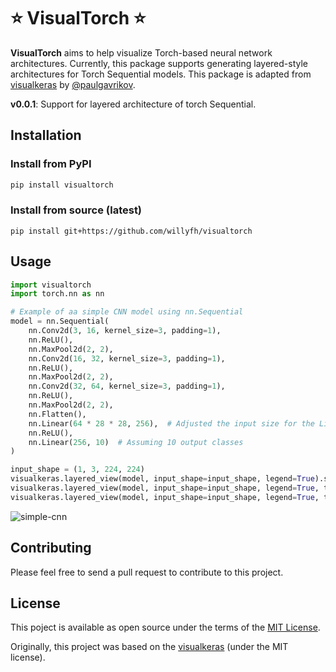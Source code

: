 # ⭐ VisualTorch ⭐
**VisualTorch** aims to help visualize Torch-based neural network architectures. Currently, this package supports generating layered-style architectures for Torch Sequential models. This package is adapted from [visualkeras](https://github.com/paulgavrikov/visualkeras) by [@paulgavrikov](https://github.com/paulgavrikov).

**v0.0.1**: Support for layered architecture of torch Sequential.

## Installation

### Install from PyPI
```bash
pip install visualtorch
```

### Install from source (latest)
```
pip install git+https://github.com/willyfh/visualtorch
```
## Usage
```python
import visualtorch
import torch.nn as nn

# Example of aa simple CNN model using nn.Sequential
model = nn.Sequential(
    nn.Conv2d(3, 16, kernel_size=3, padding=1),
    nn.ReLU(),
    nn.MaxPool2d(2, 2),
    nn.Conv2d(16, 32, kernel_size=3, padding=1),
    nn.ReLU(),
    nn.MaxPool2d(2, 2),
    nn.Conv2d(32, 64, kernel_size=3, padding=1),
    nn.ReLU(),
    nn.MaxPool2d(2, 2),
    nn.Flatten(),
    nn.Linear(64 * 28 * 28, 256),  # Adjusted the input size for the Linear layer
    nn.ReLU(),
    nn.Linear(256, 10)  # Assuming 10 output classes
)

input_shape = (1, 3, 224, 224)
visualkeras.layered_view(model, input_shape=input_shape, legend=True).show() # display using your system viewer
visualkeras.layered_view(model, input_shape=input_shape, legend=True, to_file='output.png') # write to disk
visualkeras.layered_view(model, input_shape=input_shape, legend=True, to_file='output.png').show() # write and show
```
![simple-cnn](https://github.com/willyfh/visualtorch/assets/5786636/7cd10f94-0ddb-4b9d-a4e0-614e55f2ddee)


## Contributing
Please feel free to send a pull request to contribute to this project.

## License

This poject is available as open source under the terms of the [MIT License](https://github.com/willyfh/visualtorch/blob/update-readme/LICENSE).

Originally, this project was based on the [visualkeras](https://github.com/paulgavrikov/visualkeras) (under the MIT license).

